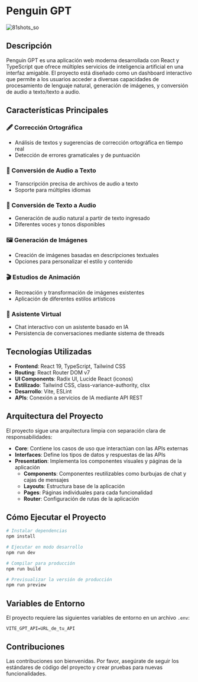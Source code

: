 # Penguin GPT

![81shots_so](https://github.com/user-attachments/assets/c22ea39a-139a-4525-9001-79796459b239)

## Descripción

Penguin GPT es una aplicación web moderna desarrollada con React y TypeScript que ofrece múltiples servicios de inteligencia artificial en una interfaz amigable. El proyecto está diseñado como un dashboard interactivo que permite a los usuarios acceder a diversas capacidades de procesamiento de lenguaje natural, generación de imágenes, y conversión de audio a texto/texto a audio.

## Características Principales

### 🖋️ Corrección Ortográfica
- Análisis de textos y sugerencias de corrección ortográfica en tiempo real
- Detección de errores gramaticales y de puntuación

### 🎤 Conversión de Audio a Texto
- Transcripción precisa de archivos de audio a texto
- Soporte para múltiples idiomas

### 📝 Conversión de Texto a Audio
- Generación de audio natural a partir de texto ingresado
- Diferentes voces y tonos disponibles

### 🖼️ Generación de Imágenes
- Creación de imágenes basadas en descripciones textuales
- Opciones para personalizar el estilo y contenido

### 🎬 Estudios de Animación
- Recreación y transformación de imágenes existentes
- Aplicación de diferentes estilos artísticos

### 🤖 Asistente Virtual
- Chat interactivo con un asistente basado en IA
- Persistencia de conversaciones mediante sistema de threads

## Tecnologías Utilizadas

- **Frontend**: React 19, TypeScript, Tailwind CSS
- **Routing**: React Router DOM v7
- **UI Components**: Radix UI, Lucide React (iconos)
- **Estilizado**: Tailwind CSS, class-variance-authority, clsx
- **Desarrollo**: Vite, ESLint
- **APIs**: Conexión a servicios de IA mediante API REST

## Arquitectura del Proyecto

El proyecto sigue una arquitectura limpia con separación clara de responsabilidades:

- **Core**: Contiene los casos de uso que interactúan con las APIs externas
- **Interfaces**: Define los tipos de datos y respuestas de las APIs
- **Presentation**: Implementa los componentes visuales y páginas de la aplicación
  - **Components**: Componentes reutilizables como burbujas de chat y cajas de mensajes
  - **Layouts**: Estructura base de la aplicación
  - **Pages**: Páginas individuales para cada funcionalidad
  - **Router**: Configuración de rutas de la aplicación

## Cómo Ejecutar el Proyecto

```bash
# Instalar dependencias
npm install

# Ejecutar en modo desarrollo
npm run dev

# Compilar para producción
npm run build

# Previsualizar la versión de producción
npm run preview
```

## Variables de Entorno

El proyecto requiere las siguientes variables de entorno en un archivo `.env`:

```
VITE_GPT_API=URL_de_tu_API
```

## Contribuciones

Las contribuciones son bienvenidas. Por favor, asegúrate de seguir los estándares de código del proyecto y crear pruebas para nuevas funcionalidades.
